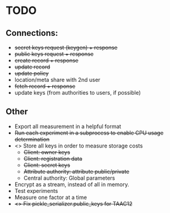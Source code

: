 # TODO

## Connections:
- ~~secret keys request (keygen) + response~~
- ~~public keys request + response~~
- ~~create record + response~~
- ~~update record~~
- ~~update policy~~
- location/meta share with 2nd user
- ~~fetch record + response~~
- update keys (from authorities to users, if possible)

## Other
- Export all measurement in a helpful format
- ~~Run each experiment in a subprocess to enable CPU usage determination~~
- <> Store all keys in order to measure storage costs
    - ~~Client: owner keys~~
    - ~~Client: registration data~~
    - ~~Client: secret keys~~
    - ~~Attribute authority: attribute public/private~~
    - Central authority: Global parameters
- Encrypt as a stream, instead of all in memory.
- Test experiments
- Measure one factor at a time
- ~~<> Fix pickle_serializer.public_keys for TAAC12~~